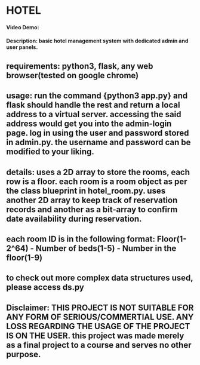 # HOTEL
#### Video Demo: 
#### Description: basic hotel management system with dedicated admin and user panels.

## requirements: python3, flask, any web browser(tested on google chrome)
## usage: run the command {python3 app.py} and flask should handle the rest and return a local address to a virtual server. accessing the said address would get you into the admin-login page. log in using the user and password stored in admin.py. the username and password can be modified to your liking.

## details: uses a 2D array to store the rooms, each row is a floor. each room is a room object as per the class blueprint in hotel_room.py. uses another 2D array to keep track of reservation records and another as a bit-array to confirm date availability during reservation.

## each room ID is in the following format: Floor(1-2^64) - Number of beds(1-5) - Number in the floor(1-9)

## to check out more complex data structures used, please access ds.py

## Disclaimer: THIS PROJECT IS NOT SUITABLE FOR ANY FORM OF SERIOUS/COMMERTIAL USE. ANY LOSS REGARDING THE USAGE OF THE PROJECT IS ON THE USER. this project was made merely as a final project to a course and serves no other purpose.